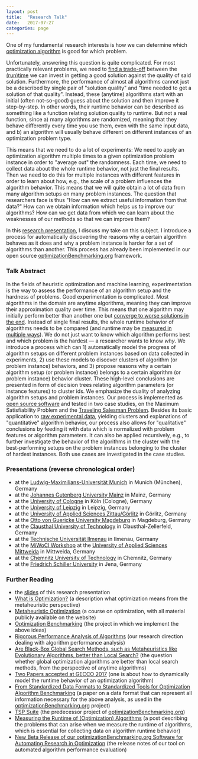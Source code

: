 ```yaml
---
layout: post
title:  "Research Talk"
date:   2017-07-27
categories: page
---
```


<p>One of my fundamental research interests is how we can determine which <a href="http://iao.hfuu.edu.cn/index.php?option=com_content&amp;view=article&amp;id=61&amp;catid=23">optimization algorithm</a> is good for which problem.</p>
<p>Unfortunately, answering this question is quite complicated. For most practically relevant problems, we need to <a href="http://iao.hfuu.edu.cn/index.php?option=com_content&amp;view=article&amp;id=25&amp;catid=30">find a trade-off</a> between the <a href="http://iao.hfuu.edu.cn/index.php?option=com_content&amp;view=article&amp;id=29&amp;catid=30">(run)time</a> we can invest in getting a good solution against the quality of said solution. Furthermore, the performance of almost all algorithms cannot just be a described by single pair of "solution quality" and "time needed to get a solution of that quality". Instead, these (anytime) algorithms start with an initial (often not-so-good) guess about the solution and then improve it step-by-step. In other words, their runtime behavior can be described as something like a function relating solution quality to runtime. But not a real function, since a) many algorithms are randomized, meaning that they behave differently every time you use them, even with the same input data, and b) an algorithm will usually behave different on different instances of an optimization problem type.</p>
<p>This means that we need to do a lot of experiments: We need to apply an optimization algorithm multiple times to a given optimization problem instance in order to "average out" the randomness. Each time, we need to collect data about the whole runtime behavior, not just the final results. Then we need to do this for multiple instances with different features in order to learn about how, e.g., the scale of a problem influences the algorithm behavior. This means that we will quite obtain a lot of data from many algorithm setups on many problem instances. The question that researchers face is thus "How can we extract useful information from that data?" How can we obtain information which helps us to improve our algorithms? How can we get data from which we can learn about the weaknesses of our methods so that we can improve them?</p>
<p>In this <a href="http://iao.hfuu.edu.cn/images/publications/weise_2017_automating_research_work_in_optimization_slides.pdf" rel="alternate">research presentation</a>, I discuss my take on this subject. I introduce a process for automatically discovering the reasons why a certain algorithm behaves as it does and why a problem instance is harder for a set of algorithms than another. This process has already been implemented in our open source <a href="http://iao.hfuu.edu.cn/index.php?option=com_content&amp;view=article&amp;id=17&amp;catid=19">optimizationBenchmarking.org</a> framework.</p>
<h3>Talk Abstract</h3>
<p>In the fields of heuristic optimization and machine learning, experimentation is the way to assess the performance of an algorithm setup and the hardness of problems. Good experimentation is complicated. Most algorithms in the domain are anytime algorithms, meaning they can improve their approximation quality over time. This means that one algorithm may initially perform better than another one but <a href="http://iao.hfuu.edu.cn/index.php?option=com_content&amp;view=article&amp;id=26&amp;catid=30" rel="alternate">converge to worse solutions in the end</a>. Instead of single final results, the whole runtime behavior of algorithms needs to be compared (and runtime may be <a href="http://iao.hfuu.edu.cn/index.php?option=com_content&amp;view=article&amp;id=29&amp;catid=30" rel="alternate">measured in multiple ways</a>). We do not just want to know which algorithm performs best and which problem is the hardest ― a researcher wants to know <em>why</em>. We introduce a process which can 1) automatically model the progress of algorithm setups on different problem instances based on data collected in experiments, 2) use these models to discover clusters of algorithm (or problem instance) behaviors, and 3) propose reasons why a certain algorithm setup (or problem instance) belongs to a certain algorithm (or problem instance) behavior cluster. These high-level conclusions are presented in form of decision trees relating algorithm parameters (or instance features) to cluster ids. We emphasize the duality of analyzing algorithm setups and problem instances. Our process is implemented as <a href="http://iao.hfuu.edu.cn/index.php?option=com_content&amp;view=article&amp;id=17&amp;catid=19" rel="alternate">open source software</a> and tested in two case studies, on the Maximum Satisfiability Problem and the <a href="http://iao.hfuu.edu.cn/index.php?option=com_content&amp;view=article&amp;id=16&amp;catid=19">Traveling Salesman Problem</a>. Besides its basic application to <a href="http://iao.hfuu.edu.cn/index.php?option=com_content&amp;view=article&amp;id=60&amp;catid=24" rel="alternate">raw experimental data</a>, yielding clusters and explanations of "quantitative" algorithm behavior, our process also allows for "qualitative" conclusions by feeding it with data which is normalized with problem features or algorithm parameters. It can also be applied recursively, e.g., to further investigate the behavior of the algorithms in the cluster with the best-performing setups on the problem instances belonging to the cluster of hardest instances. Both use cases are investigated in the case studies.</p>
<h3>Presentations (reverse chronological order)</h3>
<ul>
<li>at the <a href="http://iao.hfuu.edu.cn/index.php?option=com_content&amp;view=article&amp;id=77&amp;catid=31">Ludwig-Maximilians-Universität Munich</a> in Munich (München), Germany</li>
<li>at the <a href="http://iao.hfuu.edu.cn/index.php?option=com_content&amp;view=article&amp;id=76&amp;catid=31">Johannes Gutenberg University Mainz</a> in Mainz, Germany</li>
<li>at the <a href="http://iao.hfuu.edu.cn/index.php?option=com_content&amp;view=article&amp;id=75&amp;catid=31">University of Cologne</a> in Köln (Cologne), Germany</li>
<li>at the <a href="http://iao.hfuu.edu.cn/index.php?option=com_content&amp;view=article&amp;id=74&amp;catid=31">University of Leipzig</a> in Leipzig, Germany</li>
<li>at the <a href="http://iao.hfuu.edu.cn/index.php?option=com_content&amp;view=article&amp;id=73&amp;catid=31">University of Applied Sciences Zittau/Görlitz</a> in Görlitz, Germany</li>
<li>at the <a href="http://iao.hfuu.edu.cn/index.php?option=com_content&amp;view=article&amp;id=72&amp;catid=31">Otto von Guericke University Magdeburg</a> in Magdeburg, Germany</li>
<li>at the <a href="http://iao.hfuu.edu.cn/index.php?option=com_content&amp;view=article&amp;id=71&amp;catid=31">Clausthal University of Technology</a> in Clausthal-Zellerfeld, Germany</li>
<li>at the <a href="http://iao.hfuu.edu.cn/index.php?option=com_content&amp;view=article&amp;id=70&amp;catid=31">Technische Universität Ilmenau</a> in Ilmenau, Germany</li>
<li>at the <a href="http://www.cb.hs-mittweida.de/webs/villmann/miwoci-2017.html?Size=0%3Fprint%3D1%3Fprint%3D1%3Fprint%3D1" rel="alternate">MiWoCI Workshop</a> at the <a href="http://iao.hfuu.edu.cn/index.php?option=com_content&amp;view=article&amp;id=69&amp;catid=31">University of Applied Sciences Mittweida</a> in Mittweida, Germany</li>
<li>at the <a href="http://iao.hfuu.edu.cn/index.php?option=com_content&amp;view=article&amp;id=68&amp;catid=31">Chemnitz University of Technology</a> in Chemnitz, Germany</li>
<li>at the <a href="http://iao.hfuu.edu.cn/index.php?option=com_content&amp;view=article&amp;id=67&amp;catid=31">Friedrich Schiller University</a> in Jena, Germany</li>
</ul>
<h3>Further Reading</h3>
<ul>
<li>the <a href="http://iao.hfuu.edu.cn/images/publications/weise_2017_automating_research_work_in_optimization_slides.pdf" rel="alternate">slides</a> of this research presentation</li>
<li><a href="http://iao.hfuu.edu.cn/index.php?option=com_content&amp;view=article&amp;id=25&amp;catid=30">What is Optimization?</a> (a description what optimization means from the metaheuristic perspective)</li>
<li><a href="http://iao.hfuu.edu.cn/index.php?option=com_content&amp;view=article&amp;id=61&amp;catid=23">Metaheuristic Optimization</a> (a course on optimization, with all material publicly available on the website)</li>
<li><a href="http://iao.hfuu.edu.cn/index.php?option=com_content&amp;view=article&amp;id=17&amp;catid=19">Optimization Benchmarking</a> (the project in which we implement the above ideas)</li>
<li><a href="http://iao.hfuu.edu.cn/index.php?option=com_content&amp;view=article&amp;id=12&amp;catid=18">Rigorous Performance Analysis of Algorithms</a> (our research direction dealing with algorithm performance analysis)</li>
<li><a href="http://iao.hfuu.edu.cn/index.php?option=com_content&amp;view=article&amp;id=26&amp;catid=30">Are Black-Box Global Search Methods, such as Metaheuristics like Evolutionary Algorithms, better than Local Search?</a> (the question whether global optimization algorithms are better than local search methods, from the perspective of anytime algorithms)</li>
<li><a href="http://iao.hfuu.edu.cn/index.php?option=com_content&amp;view=article&amp;id=46&amp;catid=24">Two Papers accepted at GECCO 2017</a> (one is about how to dynamically model the runtime behavior of an optimization algorithm)</li>
<li><a href="http://iao.hfuu.edu.cn/index.php?option=com_content&amp;view=article&amp;id=60&amp;catid=24">From Standardized Data Formats to Standardized Tools for Optimization Algorithm Benchmarking</a> (a paper on a data format that can represent all information necessary for the above analysis, as used in the <a href="http://iao.hfuu.edu.cn/index.php?option=com_content&amp;view=article&amp;id=17&amp;catid=19">optimizationBenchmarking.org</a> project)</li>
<li><a href="http://iao.hfuu.edu.cn/index.php?option=com_content&amp;view=article&amp;id=16&amp;catid=19">TSP Suite</a> (the predecessor project of <a href="http://iao.hfuu.edu.cn/index.php?option=com_content&amp;view=article&amp;id=17&amp;catid=19">optimizationBenchmarking.org</a>)</li>
<li><a href="http://iao.hfuu.edu.cn/index.php?option=com_content&amp;view=article&amp;id=29&amp;catid=30">Measuring the Runtime of (Optimization) Algorithms</a> (a post describing the problems that can arise when we measure the runtime of algorithms, which is essential for collecting data on algorithm runtime behavior)</li>
<li><a href="http://iao.hfuu.edu.cn/index.php?option=com_content&amp;view=article&amp;id=32&amp;catid=24">New Beta Release of our optimizationBenchmarking.org Software for Automating Research in Optimization</a> (the release notes of our tool on automated algorithm performance evaluation)</li>
</ul>